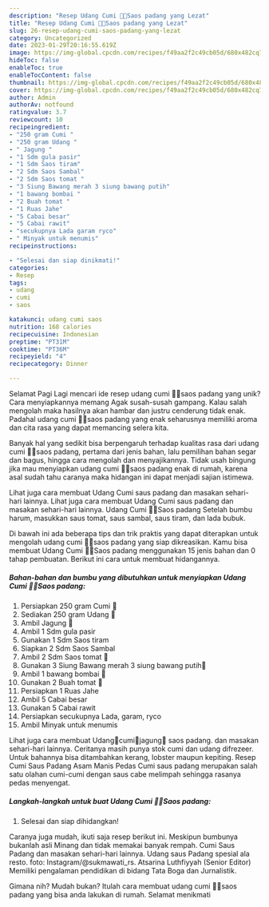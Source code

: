 ```yaml
---
description: "Resep Udang Cumi 🦑🦐Saos padang yang Lezat"
title: "Resep Udang Cumi 🦑🦐Saos padang yang Lezat"
slug: 26-resep-udang-cumi-saos-padang-yang-lezat
category: Uncategorized
date: 2023-01-29T20:16:55.619Z
image: https://img-global.cpcdn.com/recipes/f49aa2f2c49cb05d/680x482cq70/udang-cumi-saos-padang-foto-resep-utama.jpg
hideToc: false
enableToc: true
enableTocContent: false
thumbnail: https://img-global.cpcdn.com/recipes/f49aa2f2c49cb05d/680x482cq70/udang-cumi-saos-padang-foto-resep-utama.jpg
cover: https://img-global.cpcdn.com/recipes/f49aa2f2c49cb05d/680x482cq70/udang-cumi-saos-padang-foto-resep-utama.jpg
author: Admin
authorAv: notfound
ratingvalue: 3.7
reviewcount: 10
recipeingredient:
- "250 gram Cumi "
- "250 gram Udang "
- " Jagung "
- "1 Sdm gula pasir"
- "1 Sdm Saos tiram"
- "2 Sdm Saos Sambal"
- "2 Sdm Saos tomat "
- "3 Siung Bawang merah 3 siung bawang putih"
- "1 bawang bombai "
- "2 Buah tomat "
- "1 Ruas Jahe"
- "5 Cabai besar"
- "5 Cabai rawit"
- "secukupnya Lada garam ryco"
- " Minyak untuk menumis"
recipeinstructions:

- "Selesai dan siap dinikmati!"
categories:
- Resep
tags:
- udang
- cumi
- saos

katakunci: udang cumi saos 
nutrition: 168 calories
recipecuisine: Indonesian
preptime: "PT31M"
cooktime: "PT36M"
recipeyield: "4"
recipecategory: Dinner

---
```



Selamat Pagi Lagi mencari ide resep udang cumi 🦑🦐saos padang yang unik? Cara menyiapkannya memang Agak susah-susah gampang. Kalau salah mengolah maka hasilnya akan hambar dan justru cenderung tidak enak. Padahal udang cumi 🦑🦐saos padang yang enak seharusnya memiliki aroma dan cita rasa yang dapat memancing selera kita.


Banyak hal yang sedikit bisa berpengaruh terhadap kualitas rasa dari udang cumi 🦑🦐saos padang, pertama dari jenis bahan, lalu pemilihan bahan segar dan bagus, hingga cara mengolah dan menyajikannya. Tidak usah bingung jika mau menyiapkan udang cumi 🦑🦐saos padang enak di rumah, karena asal sudah tahu caranya maka hidangan ini dapat menjadi sajian istimewa.

Lihat juga cara membuat Udang Cumi saus padang dan masakan sehari-hari lainnya. Lihat juga cara membuat Udang Cumi saus padang dan masakan sehari-hari lainnya. Udang Cumi 🦑🦐Saos padang Setelah bumbu harum, masukkan saus tomat, saus sambal, saus tiram, dan lada bubuk.


Di bawah ini ada beberapa tips dan trik praktis yang dapat diterapkan untuk mengolah udang cumi 🦑🦐saos padang yang siap dikreasikan. Kamu bisa membuat Udang Cumi 🦑🦐Saos padang menggunakan 15 jenis bahan dan 0 tahap pembuatan. Berikut ini cara untuk membuat hidangannya.

<!--inarticleads1-->

##### Bahan-bahan dan bumbu yang dibutuhkan untuk menyiapkan Udang Cumi 🦑🦐Saos padang:

1. Persiapkan 250 gram Cumi 🦑
1. Sediakan 250 gram Udang 🍤
1. Ambil  Jagung 🌽
1. Ambil 1 Sdm gula pasir
1. Gunakan 1 Sdm Saos tiram
1. Siapkan 2 Sdm Saos Sambal
1. Ambil 2 Sdm Saos tomat 🍅
1. Gunakan 3 Siung Bawang merah 3 siung bawang putih🧄
1. Ambil 1 bawang bombai 🧅
1. Gunakan 2 Buah tomat 🍅
1. Persiapkan 1 Ruas Jahe
1. Ambil 5 Cabai besar
1. Gunakan 5 Cabai rawit
1. Persiapkan secukupnya Lada, garam, ryco
1. Ambil  Minyak untuk menumis


Lihat juga cara membuat Udang🦐cumi🦑jagung🌽 saos padang. dan masakan sehari-hari lainnya. Ceritanya masih punya stok cumi dan udang difrezeer. Untuk bahannya bisa ditambahkan kerang, lobster maupun kepiting. Resep Cumi Saus Padang Asam Manis Pedas Cumi saus padang merupakan salah satu olahan cumi-cumi dengan saus cabe melimpah sehingga rasanya pedas menyengat. 

<!--inarticleads2-->

##### Langkah-langkah untuk buat Udang Cumi 🦑🦐Saos padang:


1. Selesai dan siap dihidangkan!

Caranya juga mudah, ikuti saja resep berikut ini. Meskipun bumbunya bukanlah asli Minang dan tidak memakai banyak rempah. Cumi Saus Padang dan masakan sehari-hari lainnya. Udang saus Padang spesial ala resto. foto: Instagram/@sukmawati_rs. Atsarina Luthfiyyah (Senior Editor) Memiliki pengalaman pendidikan di bidang Tata Boga dan Jurnalistik. 

Gimana nih? Mudah bukan? Itulah cara membuat udang cumi 🦑🦐saos padang yang bisa anda lakukan di rumah. Selamat menikmati
